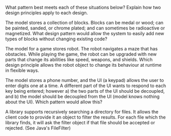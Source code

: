 What pattern best meets each of these situations below?
Explain how two design principles apply to each design.

The model stores a collection of blocks. Blocks can be medal or wood; can be painted, sanded, or chrome plated; and can sometimes be radioactive or magnetized. What design pattern would allow the system to easily add new types of blocks without changing existing code?

The model for a game stores robot. The robot navigates a maze that has obstacles. While playing the game, the robot can be upgraded with new parts that change its abilities like speed, weapons, and shields. Which design principle allows the robot object to change its behaviour at runtime in flexible ways.

The model stores a phone number, and the UI (a keypad) allows the user to enter digits one at a time. A different part of the UI wants to respond to each key being entered; however a) the two parts of the UI should be decoupled, and b) the model should be decoupled from the UI (model knows nothing about the UI). Which pattern would allow this?

A library supports recursively searching a directory for files. It allows the client code to provide it an object to filter the results. For each file which the library finds, it will ask the filter object if that file should be accepted or rejected. (See Java's FileFilter)
